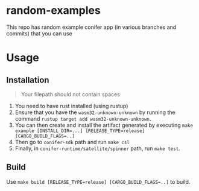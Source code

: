 # random-examples
This repo has random example conifer app (in various branches and commits) that you can use

# Usage

## Installation

> Your filepath should not contain spaces

1. You need to have rust installed (using rustup)
2. Ensure that you have the `wasm32-unknown-unknown` by running the command `rustup target add wasm32-unknown-unknown`.
3. You can then create and install the artifact generated by executing `make example [INSTALL_DIR=...] [RELEASE_TYPE=release] [CARGO_BUILD_FLAGS=..]`
4. Then go to `conifer-sdk` path and run `make csl`
5. Finally, in `conifer-runtime/satellite/spinner` path, run `make test`.

## Build

Use `make build [RELEASE_TYPE=release] [CARGO_BUILD_FLAGS=..]` to build.

